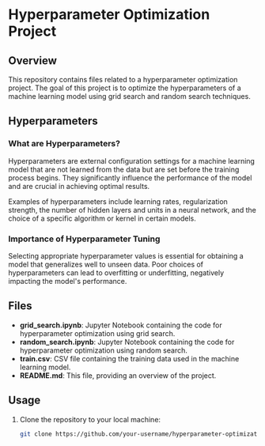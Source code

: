 # Hyperparameter Optimization Project

## Overview
This repository contains files related to a hyperparameter optimization project. The goal of this project is to optimize the hyperparameters of a machine learning model using grid search and random search techniques.

## Hyperparameters

### What are Hyperparameters?
Hyperparameters are external configuration settings for a machine learning model that are not learned from the data but are set before the training process begins. They significantly influence the performance of the model and are crucial in achieving optimal results.

Examples of hyperparameters include learning rates, regularization strength, the number of hidden layers and units in a neural network, and the choice of a specific algorithm or kernel in certain models.

### Importance of Hyperparameter Tuning
Selecting appropriate hyperparameter values is essential for obtaining a model that generalizes well to unseen data. Poor choices of hyperparameters can lead to overfitting or underfitting, negatively impacting the model's performance.

## Files
- **grid_search.ipynb**: Jupyter Notebook containing the code for hyperparameter optimization using grid search.
- **random_search.ipynb**: Jupyter Notebook containing the code for hyperparameter optimization using random search.
- **train.csv**: CSV file containing the training data used in the machine learning model.
- **README.md**: This file, providing an overview of the project.

## Usage
1. Clone the repository to your local machine:

   ```bash
   git clone https://github.com/your-username/hyperparameter-optimization.git
